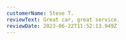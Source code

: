 ```yaml
---
customerName: Steve T.
reviewText: Great car, great service.
reviewDate: 2023-06-22T11:52:13.949Z
---
```

